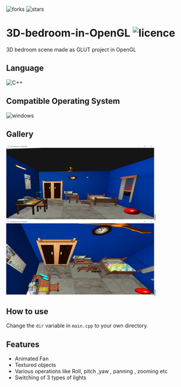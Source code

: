 ![forks](https://img.shields.io/github/forks/fuerostic/3D-bedroom-in-OpenGL)
![stars](https://img.shields.io/github/stars/fuerostic/3D-bedroom-in-OpenGL)

# 3D-bedroom-in-OpenGL ![licence](https://img.shields.io/github/license/fuerostic/3D-bedroom-in-OpenGL)
3D bedroom scene made as GLUT project in OpenGL

## Language 
![C++](https://img.shields.io/badge/c++-%2300599C.svg?style=for-the-badge&logo=c%2B%2B&logoColor=white)


## Compatible Operating System
![windows](https://img.shields.io/badge/Windows-0078D6?style=for-the-badge&logo=windows&logoColor=white)


## Gallery
<img src="https://github.com/fuerostic/3D-bedroom-in-OpenGL/blob/main/Screenshot%202022-10-25%20001134.jpg"  width="400" height="200" />|
<img src="https://github.com/fuerostic/3D-bedroom-in-OpenGL/blob/main/Screenshot%202022-10-25%20001153.jpg"  width="400" height="200" />|


## How to use
Change the `dir` variable in `main.cpp` to your own directory. 

## Features
- Animated Fan
- Textured objects
- Various operations like Roll, pitch ,yaw , panning , zooming etc
- Switching of 3 types of lights





